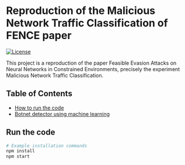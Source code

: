 # Reproduction of the Malicious Network Traffic Classification of FENCE paper

[![License](https://img.shields.io/badge/license-MIT-blue.svg)](LICENSE)


This project is a reproduction of the paper Feasible Evasion Attacks on Neural Networks in Constrained Environments, precisely the experiment Malicious Network Traffic Classification.

## Table of Contents

- [How to run the code](#installation)
- [Botnet detector using machine learning](#usage)


## Run the code


```bash
# Example installation commands
npm install
npm start
